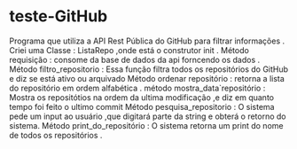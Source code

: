 # teste-GitHub
Programa que utiliza a API Rest Pública do GitHub para filtrar informações .
Criei uma Classe : ListaRepo ,onde está o construtor init .
Método requisição : consome da base de dados da api forncendo os dados .
Método filtro_repositorio : Essa função filtra todos os repositórios do GitHub e diz se está ativo ou arquivado 
Método ordenar repositório : retorna a lista do repositório em ordem alfabética .
método mostra_data`repositório : Mostra os repositótios na ordem da ultima modificação ,e diz em quanto tempo foi feito o ultimo commit 
Método pesquisa_repositorio : O sistema pede um input ao usuário ,que digitará parte da string e obterá o retorno do sistema.
Método print_do_repositório : O sistema retorna um print do nome de todos os repositórios . 
